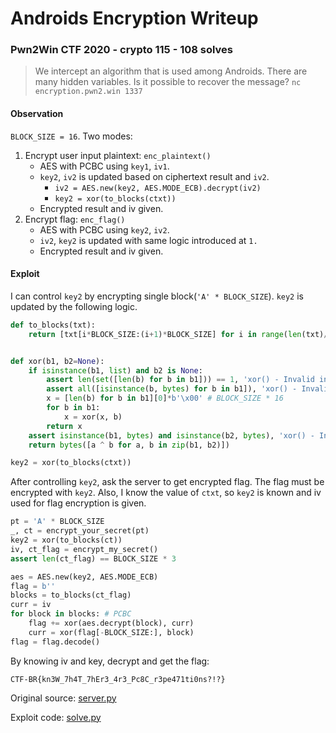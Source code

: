 #  Androids Encryption Writeup

### Pwn2Win CTF 2020 - crypto 115 - 108 solves

> We intercept an algorithm that is used among Androids. There are many hidden variables. Is it possible to recover the message? `nc encryption.pwn2.win 1337`

#### Observation

`BLOCK_SIZE = 16`. Two modes:

1. Encrypt user input plaintext: `enc_plaintext()`
    - AES with PCBC using `key1`, `iv1`.
    - `key2`, `iv2` is updated based on ciphertext result and `iv2`.
        - `iv2 = AES.new(key2, AES.MODE_ECB).decrypt(iv2)`
        - `key2 = xor(to_blocks(ctxt))`
    - Encrypted result and iv given.
2. Encrypt flag: `enc_flag()`
    - AES with PCBC using `key2`, `iv2`.
    - `iv2`, `key2` is updated with same logic introduced at `1.`
    - Encrypted result and iv given.

#### Exploit

I can control `key2` by encrypting single block(`'A' * BLOCK_SIZE`). `key2` is updated by the following logic.

```python
def to_blocks(txt):
    return [txt[i*BLOCK_SIZE:(i+1)*BLOCK_SIZE] for i in range(len(txt)//BLOCK_SIZE)]


def xor(b1, b2=None):
    if isinstance(b1, list) and b2 is None:
        assert len(set([len(b) for b in b1])) == 1, 'xor() - Invalid input size'
        assert all([isinstance(b, bytes) for b in b1]), 'xor() - Invalid input type'
        x = [len(b) for b in b1][0]*b'\x00' # BLOCK_SIZE * 16
        for b in b1:
            x = xor(x, b)
        return x
    assert isinstance(b1, bytes) and isinstance(b2, bytes), 'xor() - Invalid input type'
    return bytes([a ^ b for a, b in zip(b1, b2)])

key2 = xor(to_blocks(ctxt))
```

After controlling `key2`, ask the server to get encrypted flag. The flag must be encrypted with `key2`. Also, I know the value of `ctxt`, so `key2` is known and iv used for flag encryption is given.

```python
pt = 'A' * BLOCK_SIZE
_, ct = encrypt_your_secret(pt)
key2 = xor(to_blocks(ct))
iv, ct_flag = encrypt_my_secret()
assert len(ct_flag) == BLOCK_SIZE * 3

aes = AES.new(key2, AES.MODE_ECB)
flag = b''
blocks = to_blocks(ct_flag)
curr = iv
for block in blocks: # PCBC
    flag += xor(aes.decrypt(block), curr)
    curr = xor(flag[-BLOCK_SIZE:], block)
flag = flag.decode()
```

By knowing iv and key, decrypt and get the flag:

```
CTF-BR{kn3W_7h4T_7hEr3_4r3_Pc8C_r3pe471ti0ns?!?}
```

Original source: [server.py](server.py)

Exploit code: [solve.py](solve.py)
